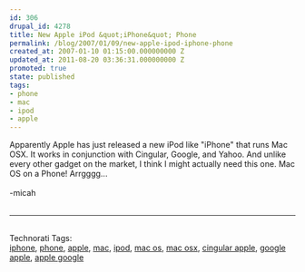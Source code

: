 ```yaml
---
id: 306
drupal_id: 4278
title: New Apple iPod &quot;iPhone&quot; Phone
permalink: /blog/2007/01/09/new-apple-ipod-iphone-phone
created_at: 2007-01-10 01:15:00.000000000 Z
updated_at: 2011-08-20 03:36:31.000000000 Z
promoted: true
state: published
tags:
- phone
- mac
- ipod
- apple
---
```

Apparently Apple has just released a new iPod like "iPhone" that runs Mac OSX. It works in conjunction with Cingular, Google, and Yahoo. And unlike every other gadget on the market, I think I might actually need this one. Mac OS on a Phone! Arrgggg...<br /><br />-micah<br /><br /><hr /><br /><span class="technoratitag">Technorati Tags:<br /><a href="http://www.technorati.com/tag/iphone" target="_blank" rel="tag" title="Link to Technorati Tag category for iphone">iphone</a>, <a href="http://www.technorati.com/tag/phone" target="_blank" rel="tag" title="Link to Technorati Tag category for phone">phone</a>, <a href="http://www.technorati.com/tag/apple" target="_blank" rel="tag" title="Link to Technorati Tag category for apple">apple</a>, <a href="http://www.technorati.com/tag/mac" target="_blank" rel="tag" title="Link to Technorati Tag category for mac">mac</a>, <a href="http://www.technorati.com/tag/ipod" target="_blank" rel="tag" title="Link to Technorati Tag category for ipod">ipod</a>, <a href="http://www.technorati.com/tag/mac+os" target="_blank" rel="tag" title="Link to Technorati Tag category for mac os">mac os</a>, <a href="http://www.technorati.com/tag/mac+osx" target="_blank" rel="tag" title="Link to Technorati Tag category for mac osx">mac osx</a>, <a href="http://www.technorati.com/tag/cingular+apple" target="_blank" rel="tag" title="Link to Technorati Tag category for cingular apple">cingular apple</a>, <a href="http://www.technorati.com/tag/google+apple" target="_blank" rel="tag" title="Link to Technorati Tag category for google apple">google apple</a>, <a href="http://www.technorati.com/tag/apple+google" target="_blank" rel="tag" title="Link to Technorati Tag category for apple google">apple google</a></span>
